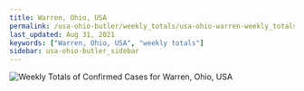 ```yaml
---
title: Warren, Ohio, USA
permalink: /usa-ohio-butler/weekly_totals/usa-ohio-warren-weekly_totals.html
last_updated: Aug 31, 2021
keywords: ["Warren, Ohio, USA", "weekly totals"]
sidebar: usa-ohio-butler_sidebar
---
```


![Weekly Totals of Confirmed Cases for Warren, Ohio, USA](/covid_tracker/images/graphs/usa-ohio-warren-weekly_totals_graph.png)
